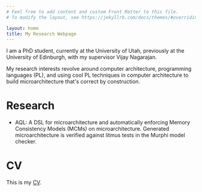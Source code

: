 ```yaml
---
# Feel free to add content and custom Front Matter to this file.
# To modify the layout, see https://jekyllrb.com/docs/themes/#overriding-theme-defaults

layout: home
title: My Research Webpage
---
```


I am a PhD student, currently at the University of Utah, previously at the
University of Edinburgh, with my supervisor Vijay Nagarajan.

My research interests revolve around computer architecture, programming
languages (PL), and using cool PL techniques
in computer architecture to build microarchitecture that's correct
by construction.

# Research

- AQL: A DSL for microarchitecture and automatically
enforcing Memory Consistency Models (MCMs) on microarchitecture.
Generated microarchitecture is verified against litmus tests
in the Murphi model checker.

# CV

This is my [CV](https://userAZ.github.io/assets/cv.pdf).

